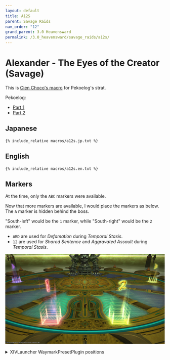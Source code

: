 ```yaml
---
layout: default
title: A12S
parent: Savage Raids
nav_order: "12"
grand_parent: 3.0 Heavensward
permalink: /3.0_heavensward/savage_raids/a12s/
---
```


# Alexander - The Eyes of the Creator (Savage)

This is [Cien Choco's macro](https://jp.finalfantasyxiv.com/lodestone/character/1622544/blog/3194463/)
for Pekoelog's strat.

Pekoelog:
  - [Part 1](https://pekoe1001.blog.shinobi.jp/Entry/1585/)
  - [Part 2](https://pekoe1001.blog.shinobi.jp/Entry/1586/)

## Japanese

```
{% include_relative macros/a12s.jp.txt %}
```

## English

```
{% include_relative macros/a12s.en.txt %}
```

## Markers

At the time, only the `ABC` markers were available.

Now that more markers are available, I would place the markers as below. The
`A` marker is hidden behind the boss.

"South-left" would be the `1` marker, while "South-right" would be the `2`
marker.

- `ABD` are used for *Defamation* during *Temporal Stasis*.
- `12` are used for *Shared Sentence* and *Aggravated Assault* during
  *Temporal Stasis*.

![](images/markers.jpg)
<details markdown=block>
<summary>XIVLauncher WaymarkPresetPlugin positions</summary>

```json
{
  "Name":"A12S",
  "MapID":193,
  "A":{"X":0.0,"Y":400.0,"Z":-24.5,"ID":0,"Active":true},
  "B":{"X":24.5,"Y":400.0,"Z":0.0,"ID":1,"Active":true},
  "C":{"X":0.0,"Y":0.0,"Z":0.0,"ID":2,"Active":false},
  "D":{"X":-24.5,"Y":400.0,"Z":0.0,"ID":3,"Active":true},
  "One":{"X":-5.0,"Y":400.0,"Z":24.7,"ID":4,"Active":true},
  "Two":{"X":5.0,"Y":400.0,"Z":24.7,"ID":5,"Active":true},
  "Three":{"X":0.0,"Y":0.0,"Z":0.0,"ID":6,"Active":false},
  "Four":{"X":0.0,"Y":0.0,"Z":0.0,"ID":7,"Active":false}
}
```

</details>

<script data-goatcounter="https://tuufless.goatcounter.com/count"
        async src="//gc.zgo.at/count.js"></script>

